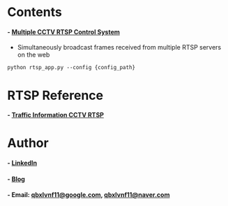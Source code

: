 Contents
=============

#### - [Multiple CCTV RTSP Control System](https://github.com/qbxlvnf11/sample-vision-website/multiple_rtsp_streaming_website)
   - Simultaneously broadcast frames received from multiple RTSP servers on the web

```
python rtsp_app.py --config {config_path}
```

RTSP Reference
=============

#### - [Traffic Information CCTV RTSP](https://www.data.go.kr/data/15063717/fileData.do?recommendDataYn=Y)

Author
=============

#### - [LinkedIn](https://www.linkedin.com/in/taeyong-kong-016bb2154)

#### - [Blog](https://blog.naver.com/qbxlvnf11)

#### - Email: qbxlvnf11@google.com, qbxlvnf11@naver.com

